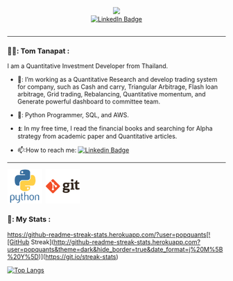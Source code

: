 <div id="header" align="center">
  <img src="https://media.giphy.com/media/ZVik7pBtu9dNS/giphy.gif" width="250"/>
</div>

<div id="badges" align="center">
  <a href="https://www.linkedin.com/in/tongtanapat/">
    <img src="https://img.shields.io/badge/LinkedIn-blue?logo=linkedin&logoColor=white&style=for-the-badge" alt="LinkedIn Badge"/>
  </a>
</div>

<div align="center">
  <img src="https://komarev.com/ghpvc/?username=popquants&style=flat-square&color=blue" alt=""/>
</div>

---
### 🧑‍🔬: Tom Tanapat :

I am a Quantitative Investment Developer from Thailand.
- 🔭: I’m working as a Quantitative Research and develop trading system for company, such as Cash and carry, Triangular Arbitrage, Flash loan arbitrage, Grid trading, Rebalancing, Quantitative momentum, and Generate powerful dashboard to committee team.

- 🐍: Python Programmer, SQL, and AWS.

- ⏫: In my free time, I read the financial books and searching for Alpha strategy from academic paper and Quantitative articles.

- 📫:How to reach me: [![Linkedin Badge](https://img.shields.io/badge/-tongtanapat-blue?style=flat&logo=Linkedin&logoColor=white)](https://www.linkedin.com/in/tongtanapat/)
---
<div>
  <img src="https://github.com/devicons/devicon/blob/master/icons/python/python-original-wordmark.svg" title="Python" alt="Python" width="80" height="80"/>&nbsp;
  <img src="https://github.com/devicons/devicon/blob/master/icons/git/git-original-wordmark.svg" title="Git" **alt="Git" width="80" height="80"/>
</div>

### 🥇: My Stats :

https://github-readme-streak-stats.herokuapp.com/?user=popquants[![GitHub Streak](http://github-readme-streak-stats.herokuapp.com?user=popquants&theme=dark&hide_border=true&date_format=j%20M%5B%20Y%5D)](https://git.io/streak-stats)

[![Top Langs](https://github-readme-stats.vercel.app/api/top-langs/?username=popquants)](https://github.com/popquants/github-readme-stats)

